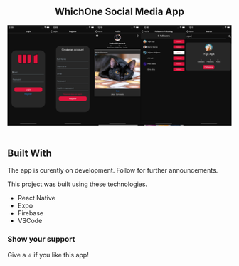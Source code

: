 <h2 align="center">
  WhichOne Social Media App<br/>
</h2>
<div align="center">
  <img alt="Demo" src="./READMEIMAGE/whichone.png" />
</div>

<br/>

## Built With

The app is curently on development. Follow for further announcements. <br/>

This project was built using these technologies.

- React Native
- Expo
- Firebase
- VSCode

### Show your support

Give a ⭐ if you like this app!
